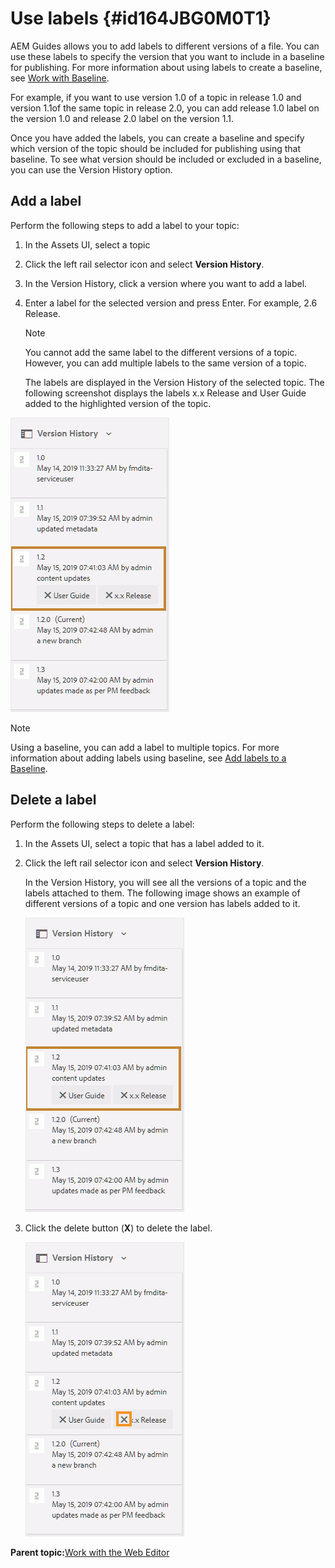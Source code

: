 # Use labels {#id164JBG0M0T1}

AEM Guides allows you to add labels to different versions of a file. You can use these labels to specify the version that you want to include in a baseline for publishing. For more information about using labels to create a baseline, see [Work with Baseline](generate-output-use-baseline-for-publishing.md#).

For example, if you want to use version 1.0 of a topic in release 1.0 and version 1.1of the same topic in release 2.0, you can add release 1.0 label on the version 1.0 and release 2.0 label on the version 1.1.

Once you have added the labels, you can create a baseline and specify which version of the topic should be included for publishing using that baseline. To see what version should be included or excluded in a baseline, you can use the Version History option.

## Add a label 

Perform the following steps to add a label to your topic:

1.  In the Assets UI, select a topic
1.  Click the left rail selector icon and select **Version History**.
1.  In the Version History, click a version where you want to add a label.

1.  Enter a label for the selected version and press Enter. For example, 2.6 Release.

    >[!NOTE]
    >
    > You cannot add the same label to the different versions of a topic. However, you can add multiple labels to the same version of a topic.

    The labels are displayed in the Version History of the selected topic. The following screenshot displays the labels x.x Release and User Guide added to the highlighted version of the topic.


![](images/labels.png)

>[!NOTE]
>
> Using a baseline, you can add a label to multiple topics. For more information about adding labels using baseline, see [Add labels to a Baseline](generate-output-use-baseline-for-publishing.md#id184KD0T305Z).

## Delete a label 

Perform the following steps to delete a label:

1.  In the Assets UI, select a topic that has a label added to it.
1.  Click the left rail selector icon and select **Version History**.

    In the Version History, you will see all the versions of a topic and the labels attached to them. The following image shows an example of different versions of a topic and one version has labels added to it.

    ![](images/labels.png)

1.  Click the delete button \(**X**\) to delete the label.

    ![](images/delete-labels.png)


**Parent topic:**[Work with the Web Editor](web-editor.md)


